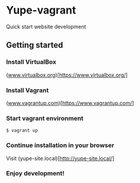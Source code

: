 # Yupe-vagrant

Quick start website development

## Getting started

### Install VirtualBox
(www.virtualbox.org)[https://www.virtualbox.org/]

### Install Vagrant
(www.vagrantup.com)[https://www.vagrantup.com/]

### Start vagrant environment
```
$ vagrant up
```

### Continue installation in your browser
Visit (yupe-site.local)[http://yupe-site.local/]

### Enjoy development!
